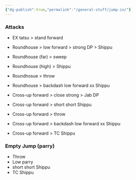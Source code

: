 ```yaml
---
{"dg-publish":true,"permalink":"/general-stuff/jump-in/"}
---
```


### Attacks
- EX tatsu > stand forward

- Roundhouse > low forward > strong DP > Shippu
- Roundhouse (far) > sweep
- Roundhouse (high) > Shippu
- Roundhosue > throw
- Roundhouse > backdash low forward xx Shippu

- Cross-up forward > close strong > Jab DP
- Cross-up forward > short short Shippu
- Cross-up forward > throw
- Cross-up forward > backdash low forward xx Shippu
- Cross-up forward > TC Shippu

### Empty Jump (parry)
- Throw
- Low parry
- short short Shippu
- TC Shippu
